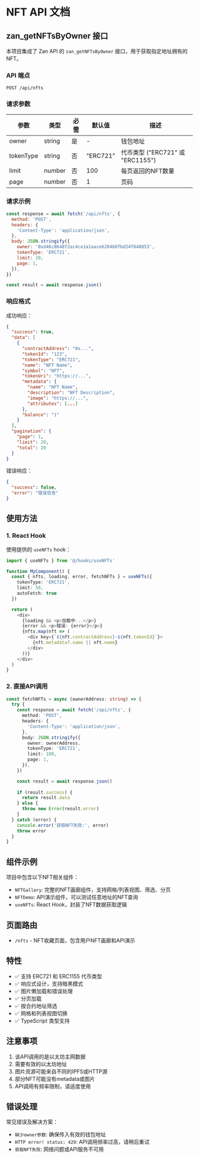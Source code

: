# NFT API 文档

## zan_getNFTsByOwner 接口

本项目集成了 Zan API 的 `zan_getNFTsByOwner` 接口，用于获取指定地址拥有的NFT。

### API 端点

```
POST /api/nfts
```

### 请求参数

| 参数 | 类型 | 必需 | 默认值 | 描述 |
|------|------|------|--------|------|
| owner | string | 是 | - | 钱包地址 |
| tokenType | string | 否 | "ERC721" | 代币类型 ("ERC721" 或 "ERC1155") |
| limit | number | 否 | 100 | 每页返回的NFT数量 |
| page | number | 否 | 1 | 页码 |

### 请求示例

```javascript
const response = await fetch('/api/nfts', {
  method: 'POST',
  headers: {
    'Content-Type': 'application/json',
  },
  body: JSON.stringify({
    owner: '0xd46c8648f2ac4ce1a1aace620460fbd24f640853',
    tokenType: 'ERC721',
    limit: 20,
    page: 1,
  }),
})

const result = await response.json()
```

### 响应格式

成功响应：
```json
{
  "success": true,
  "data": [
    {
      "contractAddress": "0x...",
      "tokenId": "123",
      "tokenType": "ERC721",
      "name": "NFT Name",
      "symbol": "NFT",
      "tokenUri": "https://...",
      "metadata": {
        "name": "NFT Name",
        "description": "NFT Description",
        "image": "https://...",
        "attributes": [...]
      },
      "balance": "1"
    }
  ],
  "pagination": {
    "page": 1,
    "limit": 20,
    "total": 20
  }
}
```

错误响应：
```json
{
  "success": false,
  "error": "错误信息"
}
```

## 使用方法

### 1. React Hook

使用提供的 `useNFTs` hook：

```typescript
import { useNFTs } from '@/hooks/useNFTs'

function MyComponent() {
  const { nfts, loading, error, fetchNFTs } = useNFTs({
    tokenType: 'ERC721',
    limit: 50,
    autoFetch: true
  })

  return (
    <div>
      {loading && <p>加载中...</p>}
      {error && <p>错误: {error}</p>}
      {nfts.map(nft => (
        <div key={`${nft.contractAddress}-${nft.tokenId}`}>
          {nft.metadata?.name || nft.name}
        </div>
      ))}
    </div>
  )
}
```

### 2. 直接API调用

```typescript
const fetchNFTs = async (ownerAddress: string) => {
  try {
    const response = await fetch('/api/nfts', {
      method: 'POST',
      headers: {
        'Content-Type': 'application/json',
      },
      body: JSON.stringify({
        owner: ownerAddress,
        tokenType: 'ERC721',
        limit: 100,
        page: 1,
      }),
    })

    const result = await response.json()
    
    if (result.success) {
      return result.data
    } else {
      throw new Error(result.error)
    }
  } catch (error) {
    console.error('获取NFT失败:', error)
    throw error
  }
}
```

## 组件示例

项目中包含以下NFT相关组件：

- `NFTGallery`: 完整的NFT画廊组件，支持网格/列表视图、筛选、分页
- `NFTDemo`: API演示组件，可以测试任意地址的NFT查询
- `useNFTs`: React Hook，封装了NFT数据获取逻辑

## 页面路由

- `/nfts` - NFT收藏页面，包含用户NFT画廊和API演示

## 特性

- ✅ 支持 ERC721 和 ERC1155 代币类型
- ✅ 响应式设计，支持暗黑模式
- ✅ 图片懒加载和错误处理
- ✅ 分页加载
- ✅ 按合约地址筛选
- ✅ 网格和列表视图切换
- ✅ TypeScript 类型支持

## 注意事项

1. 该API调用的是以太坊主网数据
2. 需要有效的以太坊地址
3. 图片资源可能来自不同的IPFS或HTTP源
4. 部分NFT可能没有metadata或图片
5. API调用有频率限制，请适度使用

## 错误处理

常见错误及解决方案：

- `缺少owner参数`: 确保传入有效的钱包地址
- `HTTP error! status: 429`: API调用频率过高，请稍后重试
- `获取NFT失败`: 网络问题或API服务不可用 